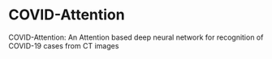 # COVID-Attention
COVID-Attention: An Attention based deep neural network for recognition of COVID-19 cases from CT images
